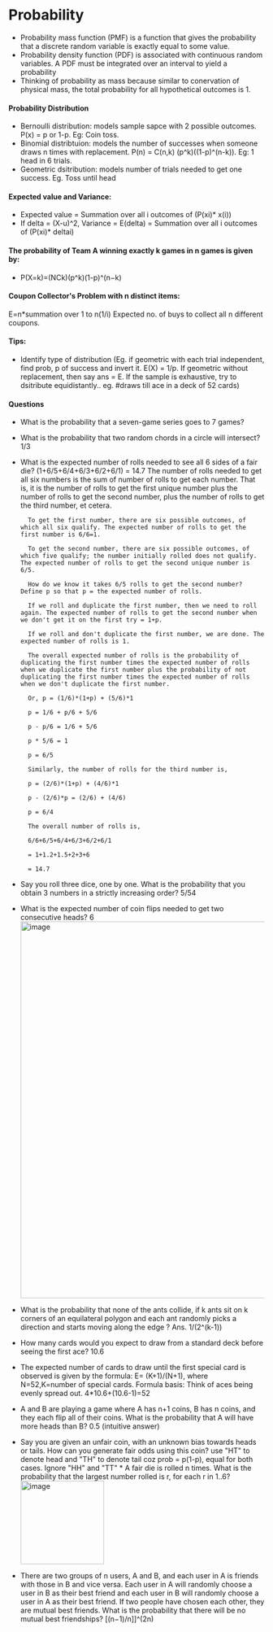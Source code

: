 # Probability
* Probability mass function (PMF) is a function that gives the probability that a discrete random variable is exactly equal to some value.
* Probability density function (PDF) is associated with continuous random variables. A PDF must be integrated over an interval to yield a probability
* Thinking of probability as mass because similar to conervation of physical mass, the total probability for all hypothetical outcomes is 1.

#### Probability Distribution
* Bernoulli distribution: models sample sapce with 2 possible outcomes. P(x) = p or 1-p. Eg: Coin toss. 
* Binomial distribtuion: models the number of successes when someone draws n times with replacement. P(n) = C(n,k) (p^k)((1-p)^(n-k)). Eg: 1 head in 6 trials.
* Geometric dsitribution: models  number of trials needed to get one success. Eg. Toss until head
  

#### Expected value and Variance:
* Expected value = Summation over all i outcomes of (P(xi)* x(i))
* If delta = (X-u)^2, Variance = E(delta) = Summation over all i outcomes of (P(xi)* deltai)

#### The probability of Team A winning exactly k games in n games is given by:
* P(X=k)=(NCk)(p^k)(1-p)^(n−k)

#### Coupon Collector's Problem with n distinct items:
E=n*summation over 1 to n(1/i) 
Expected no. of buys to collect all n different coupons.

#### Tips: 
* Identify type of distribution (Eg. if geometric with each trial independent, find prob, p of success and invert it. E(X) = 1/p. If geometric without replacement, then say ans = E. If the sample is exhaustive, try to dsitribute equidistantly.. eg. #draws till ace in a deck of 52 cards)
  
#### Questions
* What is the probability that a seven-game series goes to 7 games?
* What is the probability that two random chords in a circle will intersect? 1/3
* What is the expected number of rolls needed to see all 6 sides of a fair die? (1+6/5+6/4+6/3+6/2+6/1) = 14.7
          The number of rolls needed to get all six numbers is the sum of number of rolls to get each number. That is, it is the number of rolls to get the first unique number plus the number of rolls to get the second number, plus the number of rolls to get the third number, et cetera.
        
        To get the first number, there are six possible outcomes, of which all six qualify. The expected number of rolls to get the first number is 6/6=1.
        
        To get the second number, there are six possible outcomes, of which five qualify; the number initially rolled does not qualify. The expected number of rolls to get the second unique number is 6/5.
        
        How do we know it takes 6/5 rolls to get the second number? Define p so that p = the expected number of rolls.
        
        If we roll and duplicate the first number, then we need to roll again. The expected number of rolls to get the second number when we don't get it on the first try = 1+p.
        
        If we roll and don't duplicate the first number, we are done. The expected number of rolls is 1.
        
        The overall expected number of rolls is the probability of duplicating the first number times the expected number of rolls when we duplicate the first number plus the probability of not duplicating the first number times the expected number of rolls when we don't duplicate the first number.
        
        Or, p = (1/6)*(1+p) + (5/6)*1
        
        p = 1/6 + p/6 + 5/6
        
        p - p/6 = 1/6 + 5/6
        
        p * 5/6 = 1
        
        p = 6/5
        
        Similarly, the number of rolls for the third number is,
        
        p = (2/6)*(1+p) + (4/6)*1
        
        p - (2/6)*p = (2/6) + (4/6)
        
        p = 6/4
        
        The overall number of rolls is,
        
        6/6+6/5+6/4+6/3+6/2+6/1
        
        = 1+1.2+1.5+2+3+6
        
        = 14.7
* Say you roll three dice, one by one. What is the probability that you obtain 3 numbers in a strictly increasing order? 5/54
* What is the expected number of coin flips needed to get two consecutive heads? 6
  <img width="741" alt="image" src="https://github.com/user-attachments/assets/d11dd209-df09-4b65-a899-a72f039e4c6c" />
* What is the probability that none of the ants collide, if k ants sit on k corners of an equilateral polygon and each ant randomly picks a direction and starts moving along the edge ? Ans. 1/(2^(k-1))
* How many cards would you expect to draw from a standard deck before seeing the first ace? 10.6
* The expected number of cards to draw until the first special card is observed is given by the formula: E= (K+1)/(N+1), where N=52,K=number of special cards.
  Formula basis: Think of aces being evenly spread out. 4*10.6+(10.6-1)=52
* A and B are playing a game where A has n+1 coins, B has n coins, and they each flip all of their coins. What is the probability that A will have more heads than B? 0.5 (intuitive answer)
* Say you are given an unfair coin, with an unknown bias towards heads or tails. How can you generate fair odds using this coin? use "HT" to denote head and "TH" to denote tail coz prob = p(1-p), equal for both cases. Ignore "HH" and "TT"
​* A fair die is rolled n times. What is the probability that the largest number rolled is r, for each r in 1..6? <img width="164" alt="image" src="https://github.com/user-attachments/assets/4b31b4f8-e9ae-4710-b3c0-a49704ec82fb" />
* There are two groups of n users, A and B, and each user in A is friends with those in B and vice versa. Each user in A will randomly choose a user in B as their best friend and each user in B will randomly choose a user in A as their best friend. If two people have chosen each other, they are mutual best friends. What is the probability that there will be no mutual best friendships? [(n−1)/n]]^(2n)




